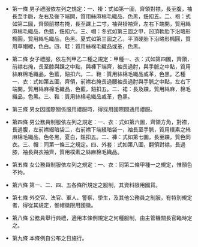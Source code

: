 * 第一條 男子禮服依左列之規定：一、褂：式如第一圖，齊領對襟，長至腹，袖長至手脈，左右及後下端開，質用絲麻棉毛織品，色黑，鈕扣五。二、袍：式如第二圖，齊領前襟右掩，長至踝上二寸，袖與褂袖齊，左右下端開，質用絲麻棉毛織品，色藍，鈕扣六。三、帽：冬式如第三圖之甲，凹頂軟胎下沿略形橢圓，質用絲毛織品，色黑。夏式如第三圖之乙，平頂硬胎下沿略形橢圓，質用草帽緶，色白。四、鞋：質用絲棉毛織品或革，色黑。

* 第二條 女子禮服，依左列甲乙二種之規定：甲種一、衣：式如第四圖，齊領，前襟右掩，長至膝與踝之中點，與褲下端齊，袖長過肘，與手脈之中點，質用絲麻棉毛織品，色藍，鈕扣六。二、鞋：質用絲棉毛織品或革，色黑。乙種一、衣：式如第五圖，齊領，前襟右掩長過腰袖長過肘與手脈之中點，左右下端開，質用絲麻棉毛織品，色藍，鈕扣五。二、裙：長及踝，質用絲麻，棉毛織品，色黑。三、鞋：質用絲棉毛織品或革，色黑。

* 第三條 男女因國際關係服用禮服時，得採用國際間通用禮服。

* 第四條 男公務員制服依左列之規定：一、衣：式如第六圖，齊領方角，對襟，長過腹，左前襟綴暗袋二，右前襟下端綴暗袋一，袖長至手脈，質用樸素之絲麻棉毛織品，色冬黑，夏白，鈕扣五。二、褲：式如第七圖，長至踝，質色同衣。三、帽：同第一條三之規定。四、外套：式如第八圖，翻領對襟，長過膝，袖長與衣袖齊，質用樸素之絲麻棉毛織品。

* 第五條 女公務員制服依左列之規定：一、衣：同第二條甲種一之規定，惟顏色不拘。

* 第六條 第一、二、四、五各條所規定之服制，其資料限用國貨。

* 第七條 外交官、法官、軍人、警察、學生，及其他公務員之制服，有特別規定者，得從其規定，惟帽徽限用國徽。

* 第八條 公務員舉行典禮，適用本條例規定之何種服制，由主管機關長官臨時定之。

* 第九條 本條例自公布之日施行。

